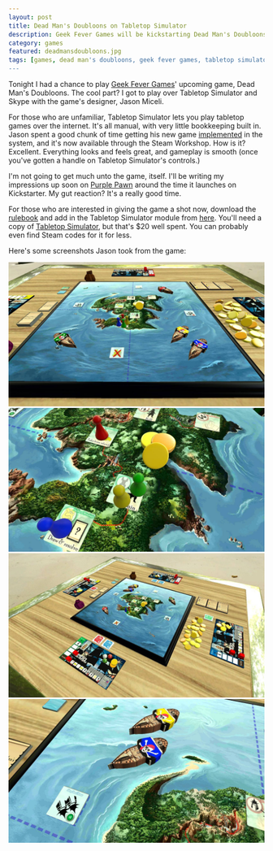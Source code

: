 ```yaml
---
layout: post
title: Dead Man's Doubloons on Tabletop Simulator
description: Geek Fever Games will be kickstarting Dead Man's Doubloons in August, but you can currently play on Tabletop Simulator.
category: games
featured: deadmansdoubloons.jpg
tags: [games, dead man's doubloons, geek fever games, tabletop simulator]
---
```


Tonight I had a chance to play [Geek Fever Games](http://geekfevergames.com)' upcoming game, Dead Man's Doubloons. The cool part? I got to play over Tabletop Simulator and Skype with the game's designer, Jason Miceli.

For those who are unfamiliar, Tabletop Simulator lets you play tabletop games over the internet. It's all manual, with very little bookkeeping built in. Jason spent a good chunk of time getting his new game [implemented](http://steamcommunity.com/sharedfiles/filedetails/?id=709659224) in the system, and it's now available through the Steam Workshop. How is it? Excellent. Everything looks and feels great, and gameplay is smooth (once you've gotten a handle on Tabletop Simulator's controls.)

I'm not going to get much unto the game, itself. I'll be writing my impressions up soon on [Purple Pawn](http://purplepawn.com) around the time it launches on Kickstarter. My gut reaction? It's a really good time.

For those who are interested in giving the game a shot now, download the [rulebook](http://www.geekfevergames.com/uploads/2/3/9/9/23991524/dead_mans_doubloons_-_rules_1.2.pdf) and add in the Tabletop Simulator module from [here](http://steamcommunity.com/sharedfiles/filedetails/?id=709659224). You'll need a copy of [Tabletop Simulator](http://steamcommunity.com/app/286160), but that's $20 well spent. You can probably even find Steam codes for it for less.

Here's some screenshots Jason took from the game:

![Dead Man's Doubloons 1](/images/deadmansdoubloons/dmd1.jpg)
![Dead Man's Doubloons 2](/images/deadmansdoubloons/dmd2.jpg)
![Dead Man's Doubloons 3](/images/deadmansdoubloons/dmd3.jpg)
![Dead Man's Doubloons 4](/images/deadmansdoubloons/dmd4.jpg)
